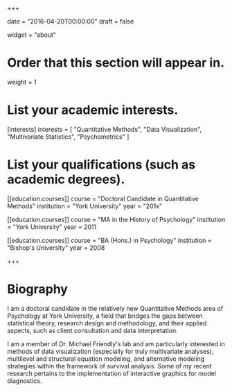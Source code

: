 +++

date = "2016-04-20T00:00:00"
draft = false

widget = "about"

# Order that this section will appear in.
weight = 1

# List your academic interests.
[interests]
  interests = [
    "Quantitative Methods",
    "Data Visualization",
    "Multivariate Statistics",
    "Psychometrics"
  ]

# List your qualifications (such as academic degrees).
[[education.courses]]
  course = "Doctoral Candidate in Quantitative Methods"
  institution = "York University"
  year = "201x"

[[education.courses]]
  course = "MA in the History of Psychology"
  institution = "York University"
  year = 2011

[[education.courses]]
  course = "BA (Hons.) in Psychology"
  institution = "Bishop's University"
  year = 2008
 
+++

# Biography

I am a doctoral candidate in the relatively new Quantitative Methods area of Psychology at York University, a field that bridges the gaps between statistical theory, research design and methodology, and their applied aspects, such as client consultation and data interpretation. 

I am a member of Dr. Michael Friendly's lab and am particularly interested in methods of data visualization (especially for truly multivariate analyses), multilevel and structural equation modeling, and alternative modeling strategies within the framework of survival analysis.  Some of my recent research pertains to the implementation of interactive graphics for model diagnostics.
